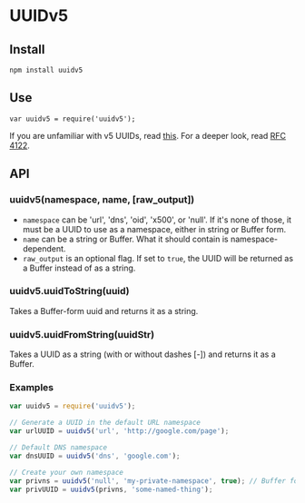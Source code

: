 # UUIDv5

## Install

`npm install uuidv5`


## Use

`var uuidv5 = require('uuidv5');`

If you are unfamiliar with v5 UUIDs, read [this](http://en.wikipedia.org/wiki/Universally_unique_identifier#Version_5_.28SHA-1_hash.29). For a deeper look, read [RFC 4122](http://tools.ietf.org/html/rfc4122).


## API

### uuidv5(namespace, name, [raw_output])

* `namespace` can be 'url', 'dns', 'oid', 'x500', or 'null'. If it's none of those, it must be a UUID to use as a namespace, either in string or Buffer form.
* `name` can be a string or Buffer. What it should contain is namespace-dependent.
* `raw_output` is an optional flag. If set to `true`, the UUID will be returned as a Buffer instead of as a string.

### uuidv5.uuidToString(uuid)

Takes a Buffer-form uuid and returns it as a string.

### uuidv5.uuidFromString(uuidStr)

Takes a UUID as a string (with or without dashes [-]) and returns it as a Buffer.


### Examples

```javascript
var uuidv5 = require('uuidv5');

// Generate a UUID in the default URL namespace
var urlUUID = uuidv5('url', 'http://google.com/page');

// Default DNS namespace
var dnsUUID = uuidv5('dns', 'google.com');

// Create your own namespace
var privns = uuidv5('null', 'my-private-namespace', true); // Buffer form is more efficient
var privUUID = uuidv5(privns, 'some-named-thing');
```
